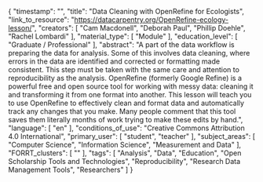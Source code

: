 {
    "timestamp": "",
    "title": "Data Cleaning with OpenRefine for Ecologists",
    "link_to_resource": "https://datacarpentry.org/OpenRefine-ecology-lesson/",
    "creators": [
        "Cam Macdonell",
        "Deborah Paul",
        "Phillip Doehle",
        "Rachel Lombardi"
    ],
    "material_type": [
        "Module"
    ],
    "education_level": [
        "Graduate / Professional"
    ],
    "abstract": "A part of the data workflow is preparing the data for analysis. Some of this involves data cleaning, where errors in the data are identified and corrected or formatting made consistent. This step must be taken with the same care and attention to reproducibility as the analysis. OpenRefine (formerly Google Refine) is a powerful free and open source tool for working with messy data: cleaning it and transforming it from one format into another. This lesson will teach you to use OpenRefine to effectively clean and format data and automatically track any changes that you make. Many people comment that this tool saves them literally months of work trying to make these edits by hand.",
    "language": [
        "en"
    ],
    "conditions_of_use": "Creative Commons Attribution 4.0 International",
    "primary_user": [
        "student",
        "teacher"
    ],
    "subject_areas": [
        "Computer Science",
        "Information Science",
        "Measurement and Data"
    ],
    "FORRT_clusters": [
        ""
    ],
    "tags": [
        "Analysis",
        "Data",
        "Education",
        "Open Scholarship Tools and Technologies",
        "Reproducibility",
        "Research Data Management Tools",
        "Researchers"
    ]
}